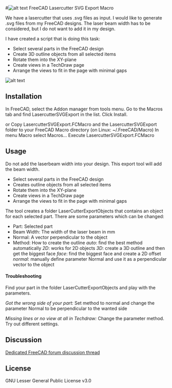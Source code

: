 #![alt text](LasercutterTechdrawExport.svg "Logo") FreeCAD Lasercutter SVG Export Macro

We have a lasercutter that uses .svg files as input.
I would like to generate .svg files from my FreeCAD designs.
The laser beam width has to be considered, but I do not want to add it in my design.

I have created a script that is doing this task:

* Select several parts in the FreeCAD design
* Create 3D outline objects from all selected items
* Rotate them into the XY-plane
* Create views in a TechDraw page
* Arrange the views to fit in the page with minimal gaps

![alt text](LasercutterSVGExport_screenshot.png "Screenshot")

## Installation
In FreeCAD, select the Addon manager from tools menu. Go to the Macros tab and find LasercutterSVGExport in the list. Click Install.

or
Copy LasercutterSVGExport.FCMacro and the LasercutterSVGExport folder to your FreeCAD Macro directory (on Linux: ~/.FreeCAD/Macro)
In menu Macro select Macros...
Execute LasercutterSVGExport.FCMacro

## Usage
Do not add the laserbeam width into your design. This export tool will add the beam width.

* Select several parts in the FreeCAD design
* Creates outline objects from all selected items
* Rotate them into the XY-plane
* Create views in a TechDraw page
* Arrange the views to fit in the page with minimal gaps

The tool creates a folder LaserCutterExportObjects that contains an object for each selected part.
There are some parameters which can be changed:
* Part: Selected part
* Beam Width: The width of the laser beam in mm
* Normal: A vector perpendicular to the object
* Method: How to create the outline
    *auto*: find the best method automatically
    *2D*: works for 2D objects
    *3D*: create a 3D outline and then get the biggest face
    *face*: find the biggest face and create a 2D offset
    *normal*: manually define parameter Normal and use it as a perpendicular vector to the object

#### Troubleshooting
Find your part in the folder LaserCutterExportObjects and play with the parameters.

*Got the wrong side of your part:*
Set method to normal and change the parameter Normal to be perpendicular to the wanted side

*Missing lines or no view at all in Techdraw:*
Change the parameter method. Try out different settings.

## Discussion
[Dedicated FreeCAD forum discussion thread](https://forum.freecadweb.org/viewtopic.php?f=35&t=31869)

## License
GNU Lesser General Public License v3.0


